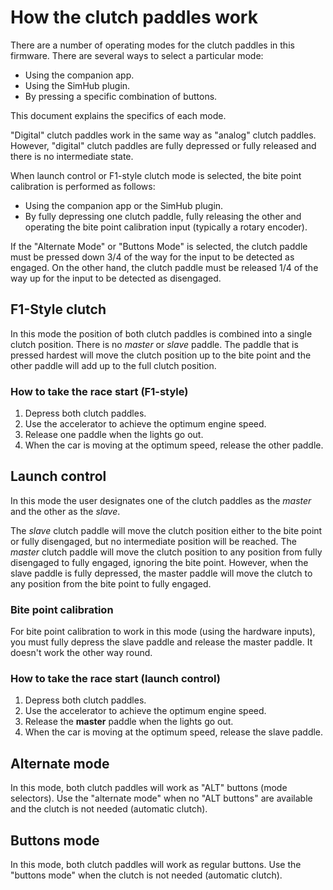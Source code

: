 # How the clutch paddles work

There are a number of operating modes for the clutch paddles in this firmware.
There are several ways to select a particular mode:

- Using the companion app.
- Using the SimHub plugin.
- By pressing a specific combination of buttons.

This document explains the specifics of each mode.

"Digital" clutch paddles work in the same way as "analog" clutch paddles.
However, "digital" clutch paddles are fully depressed or fully released
and there is no intermediate state.

When launch control or F1-style clutch mode is selected,
the bite point calibration is performed as follows:

- Using the companion app or the SimHub plugin.
- By fully depressing one clutch paddle,
  fully releasing the other
  and operating the bite point calibration input
  (typically a rotary encoder).

If the "Alternate Mode" or "Buttons Mode" is selected,
the clutch paddle must be pressed down 3/4 of the way
for the input to be detected as engaged.
On the other hand, the clutch paddle must be released 1/4 of the way up
for the input to be detected as disengaged.

## F1-Style clutch

In this mode the position of both clutch paddles is combined into a single clutch position.
There is no *master* or *slave* paddle.
The paddle that is pressed hardest will move the clutch position up to the bite point
and the other paddle will add up to the full clutch position.

### How to take the race start (F1-style)

1. Depress both clutch paddles.
2. Use the accelerator to achieve the optimum engine speed.
3. Release one paddle when the lights go out.
4. When the car is moving at the optimum speed, release the other paddle.

## Launch control

In this mode the user designates one of the clutch paddles
as the *master* and the other as the *slave*.

The *slave* clutch paddle will move the clutch position
either to the bite point or fully disengaged,
but no intermediate position will be reached.
The *master* clutch paddle will move the clutch position
to any position from fully disengaged to fully engaged,
ignoring the bite point.
However, when the slave paddle is fully depressed,
the master paddle will move the clutch
to any position from the bite point to fully engaged.

### Bite point calibration

For bite point calibration to work in this mode (using the hardware inputs),
you must fully depress the slave paddle and release the master paddle.
It doesn't work the other way round.

### How to take the race start (launch control)

1. Depress both clutch paddles.
2. Use the accelerator to achieve the optimum engine speed.
3. Release the **master** paddle when the lights go out.
4. When the car is moving at the optimum speed,
   release the slave paddle.

## Alternate mode

In this mode, both clutch paddles will work as "ALT" buttons (mode selectors).
Use the "alternate mode" when no "ALT buttons" are available
and the clutch is not needed (automatic clutch).

## Buttons mode

In this mode, both clutch paddles will work as regular buttons.
Use the "buttons mode" when the clutch is not needed (automatic clutch).
